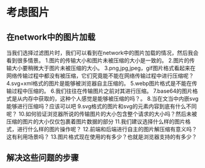# 考虑图片

## 在network中的图片加载
当我们选择过滤图片时，我们可以看到在network中的图片加载的情况，然后我会看到很多情景。
1.图片的传输大小和图片未被压缩的大小是一致的。
2.图片的传输大小要稍微大于图片未被压缩的大小。
3.png,jpg,jpeg，gif图片格式看起来在网络传输过程中都没有被压缩，它们究竟能不能在网络传输过程中进行压缩呢？
4.svg+xml格式的图片是能够被浏览器自主压缩的。
5.webp图片格式是不能在传输过程中压缩的。
6.我们往往在传输图片之前对其进行压缩。
7.base64的图片格式是从内存中获取的，这种个人感觉是能够被压缩的吗？。
8.当在文当中内嵌svg能够进行压缩吗？应该可以吧
9.svg格式的图片和svg的元素内容到底有什么不同呢？
10.如何验证浏览器所说的传输图片的大小包含整个请求的大小吗？然后未被压缩的图片的大小仅仅包裹着图片数据的部分
11.我们建议选择什么样的图片格式，进行什么样的图片操作呢？
12.前端和后端进行自主的图片解压缩有意义吗？这有利用场景吗？
13.图片格式现在使用的有多少？也就是浏览器支持的有多少？

## 解决这些问题的步骤
